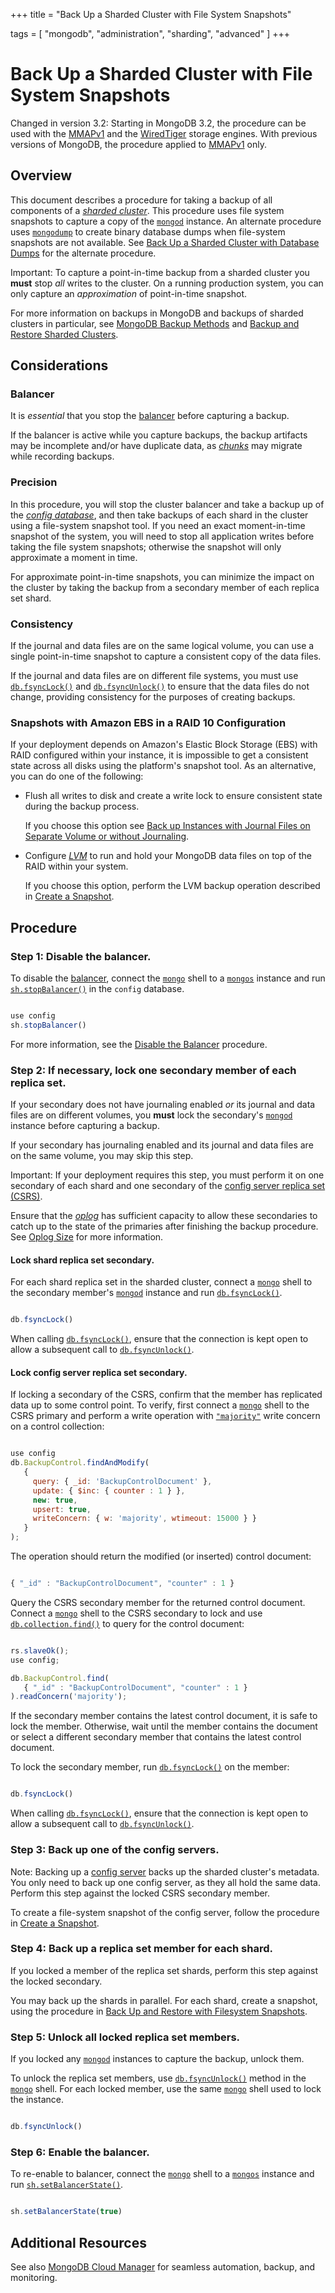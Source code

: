 +++
title = "Back Up a Sharded Cluster with File System Snapshots"

tags = [
"mongodb",
"administration",
"sharding",
"advanced" ]
+++

# Back Up a Sharded Cluster with File System Snapshots

Changed in version 3.2: Starting in MongoDB 3.2, the procedure can be used with the
[MMAPv1](https://docs.mongodb.com/manual/core/mmapv1) and the [WiredTiger](https://docs.mongodb.com/manual/core/wiredtiger) storage engines. With previous versions of
MongoDB, the procedure applied to [MMAPv1](https://docs.mongodb.com/manual/core/mmapv1) only.


## Overview

This document describes a procedure for taking a backup of all
components of a [*sharded cluster*](https://docs.mongodb.com/manual/reference/glossary/#term-sharded-cluster). This procedure uses file system
snapshots to capture a copy of the [``mongod``](https://docs.mongodb.com/manual/reference/program/mongod/#bin.mongod) instance. An
alternate procedure uses [``mongodump``](https://docs.mongodb.com/manual/reference/program/mongodump/#bin.mongodump) to create binary
database dumps when file-system snapshots are not available. See
[Back Up a Sharded Cluster with Database Dumps](../backup-sharded-cluster-with-database-dumps/) for the
alternate procedure.

Important: To capture a point-in-time backup from a sharded cluster you **must** stop *all* writes to the cluster. On a running production system, you can only capture an *approximation* of point-in-time snapshot.

For more information on backups in MongoDB and backups of sharded
clusters in particular, see [MongoDB Backup Methods](https://docs.mongodb.com/manual/core/backups) and
[Backup and Restore Sharded Clusters](https://docs.mongodb.com/manual/administration/backup-sharded-clusters).


## Considerations


### Balancer

It is *essential* that you stop the [balancer](https://docs.mongodb.com/manual/core/sharding-balancer-administration/#sharding-internals-balancing) before capturing a backup.

If the balancer is active while you capture backups, the backup
artifacts may be incomplete and/or have duplicate data, as [*chunks*](https://docs.mongodb.com/manual/reference/glossary/#term-chunk) may migrate while recording backups.


### Precision

In this procedure, you will stop the cluster balancer and take a backup
up of the [*config database*](https://docs.mongodb.com/manual/reference/glossary/#term-config-database), and then take backups of each
shard in the cluster using a file-system snapshot tool. If you need an
exact moment-in-time snapshot of the system, you will need to stop all
application writes before taking the file system snapshots; otherwise
the snapshot will only approximate a moment in time.

For approximate point-in-time snapshots, you can minimize the impact on
the cluster by taking the backup from a secondary member of each
replica set shard.


### Consistency

If the journal and data files are on the same logical volume, you can
use a single point-in-time snapshot to capture a consistent copy of the
data files.

If the journal and data files are on different file systems, you must
use [``db.fsyncLock()``](https://docs.mongodb.com/manual/reference/method/db.fsyncLock/#db.fsyncLock) and [``db.fsyncUnlock()``](https://docs.mongodb.com/manual/reference/method/db.fsyncUnlock/#db.fsyncUnlock) to ensure
that the data files do not change, providing consistency for the
purposes of creating backups.


### Snapshots with Amazon EBS in a RAID 10 Configuration

If your deployment depends on Amazon's Elastic Block Storage (EBS) with
RAID configured within your instance, it is impossible to get a
consistent state across all disks using the platform's snapshot tool. As
an alternative, you can do one of the following:

* Flush all writes to disk and create a write lock to ensure consistent state during the backup process.

  If you choose this option see [Back up Instances with Journal Files on Separate Volume or without Journaling](https://docs.mongodb.com/manual/tutorial/backup-with-filesystem-snapshots/#backup-without-journaling).

* Configure [*LVM*](https://docs.mongodb.com/manual/reference/glossary/#term-lvm) to run and hold your MongoDB data files on top of the RAID within your system.

  If you choose this option, perform the LVM backup operation described
  in [Create a Snapshot](https://docs.mongodb.com/manual/tutorial/backup-with-filesystem-snapshots/#lvm-backup-operation).


## Procedure


### Step 1: Disable the balancer.

To disable the [balancer](https://docs.mongodb.com/manual/core/sharding-balancer-administration/#sharding-internals-balancing),
connect the [``mongo``](https://docs.mongodb.com/manual/reference/program/mongo/#bin.mongo) shell to a [``mongos``](https://docs.mongodb.com/manual/reference/program/mongos/#bin.mongos) instance and run
[``sh.stopBalancer()``](https://docs.mongodb.com/manual/reference/method/sh.stopBalancer/#sh.stopBalancer) in the ``config`` database.

```javascript

use config
sh.stopBalancer()

```

For more information, see the
[Disable the Balancer](https://docs.mongodb.com/manual/tutorial/manage-sharded-cluster-balancer/#sharding-balancing-disable-temporarily) procedure.


### Step 2: If necessary, lock one secondary member of each replica set.

If your secondary does not have journaling enabled *or* its
journal and data files are on different volumes, you **must** lock
the secondary's [``mongod``](https://docs.mongodb.com/manual/reference/program/mongod/#bin.mongod) instance before capturing a backup.

If your secondary has journaling enabled and its journal and data
files are on the same volume, you may skip this step.

Important: If your deployment requires this step, you must perform it on one secondary of each shard and one secondary of the [config server replica set (CSRS)](https://docs.mongodb.com/manual/core/sharded-cluster-config-servers/#replset-config-servers).

Ensure that the [*oplog*](https://docs.mongodb.com/manual/reference/glossary/#term-oplog) has sufficient capacity to allow these
secondaries to catch up to the state of the primaries after finishing
the backup procedure. See [Oplog Size](https://docs.mongodb.com/manual/core/replica-set-oplog/#replica-set-oplog-sizing) for more
information.


#### Lock shard replica set secondary.

For each shard replica set in the sharded cluster, connect a
[``mongo``](https://docs.mongodb.com/manual/reference/program/mongo/#bin.mongo) shell to the secondary member's
[``mongod``](https://docs.mongodb.com/manual/reference/program/mongod/#bin.mongod) instance and run [``db.fsyncLock()``](https://docs.mongodb.com/manual/reference/method/db.fsyncLock/#db.fsyncLock).

```javascript

db.fsyncLock()

```

When calling [``db.fsyncLock()``](https://docs.mongodb.com/manual/reference/method/db.fsyncLock/#db.fsyncLock), ensure that the connection
is kept open to allow a subsequent call to
[``db.fsyncUnlock()``](https://docs.mongodb.com/manual/reference/method/db.fsyncUnlock/#db.fsyncUnlock).


#### Lock config server replica set secondary.

If locking a secondary of the CSRS, confirm that the member has
replicated data up to some control point. To verify, first connect a
[``mongo``](https://docs.mongodb.com/manual/reference/program/mongo/#bin.mongo) shell to the CSRS primary and perform a write
operation with [``"majority"``](https://docs.mongodb.com/manual/reference/write-concern/#writeconcern."majority") write concern on a
control collection:

```javascript

use config
db.BackupControl.findAndModify(
   {
     query: { _id: 'BackupControlDocument' },
     update: { $inc: { counter : 1 } },
     new: true,
     upsert: true,
     writeConcern: { w: 'majority', wtimeout: 15000 } }
   }
);

```

The operation should return the modified (or inserted) control
document:

```javascript

{ "_id" : "BackupControlDocument", "counter" : 1 }

```

Query the CSRS secondary member for the returned control
document. Connect a [``mongo``](https://docs.mongodb.com/manual/reference/program/mongo/#bin.mongo) shell to the CSRS secondary
to lock and use [``db.collection.find()``](https://docs.mongodb.com/manual/reference/method/db.collection.find/#db.collection.find) to query for the
control document:

```javascript

rs.slaveOk();
use config;

db.BackupControl.find(
   { "_id" : "BackupControlDocument", "counter" : 1 }
).readConcern('majority');

```

If the secondary member contains the latest control document, it
is safe to lock the member. Otherwise, wait until the member
contains the document or select a different secondary member
that contains the latest control document.

To lock the secondary member, run [``db.fsyncLock()``](https://docs.mongodb.com/manual/reference/method/db.fsyncLock/#db.fsyncLock) on
the member:

```javascript

db.fsyncLock()

```

When calling [``db.fsyncLock()``](https://docs.mongodb.com/manual/reference/method/db.fsyncLock/#db.fsyncLock), ensure that the connection is
kept open to allow a subsequent call to [``db.fsyncUnlock()``](https://docs.mongodb.com/manual/reference/method/db.fsyncUnlock/#db.fsyncUnlock).


### Step 3: Back up one of the config servers.

Note: Backing up a [config server](https://docs.mongodb.com/manual/core/sharded-cluster-config-servers/#sharding-config-server) backs up the sharded cluster's metadata. You only need to back up one config server, as they all hold the same data. Perform this step against the locked CSRS secondary member.

To create a file-system snapshot of the config server, follow the
procedure in [Create a Snapshot](https://docs.mongodb.com/manual/tutorial/backup-with-filesystem-snapshots/#lvm-backup-operation).


### Step 4: Back up a replica set member for each shard.

If you locked a member of the replica set shards, perform this step
against the locked secondary.

You may back up the shards in parallel. For each shard, create a
snapshot, using the procedure in
[Back Up and Restore with Filesystem Snapshots](../backup-with-filesystem-snapshots/).


### Step 5: Unlock all locked replica set members.

If you locked any [``mongod``](https://docs.mongodb.com/manual/reference/program/mongod/#bin.mongod) instances to capture the backup,
unlock them.

To unlock the replica set members, use [``db.fsyncUnlock()``](https://docs.mongodb.com/manual/reference/method/db.fsyncUnlock/#db.fsyncUnlock)
method in the [``mongo``](https://docs.mongodb.com/manual/reference/program/mongo/#bin.mongo) shell. For each locked member, use the
same [``mongo``](https://docs.mongodb.com/manual/reference/program/mongo/#bin.mongo) shell used to lock the instance.

```javascript

db.fsyncUnlock()

```


### Step 6: Enable the balancer.

To re-enable to balancer, connect the [``mongo``](https://docs.mongodb.com/manual/reference/program/mongo/#bin.mongo) shell to a
[``mongos``](https://docs.mongodb.com/manual/reference/program/mongos/#bin.mongos) instance and run
[``sh.setBalancerState()``](https://docs.mongodb.com/manual/reference/method/sh.setBalancerState/#sh.setBalancerState).

```javascript

sh.setBalancerState(true)

```


## Additional Resources

See also [MongoDB Cloud Manager](https://www.mongodb.com/cloud/cloud-manager/?jmp=docs) for seamless automation, backup, and monitoring.
